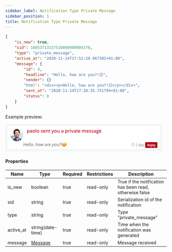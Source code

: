 ```yaml
---
sidebar_label: Notification Type Private Message
sidebar_position: 1
title: Notification Type Private Message
---
```


```json
{
    "is_new": true,
    "sid": 16053713157510000000004370,
    "type": "private_message",
    "active_at": "2020-11-14T17:52:20.967302+01:00",
    "message": {
        "id": 4,
        "headline": "Hello, how are you?!😊",
        "sender": {}
        "html": "<div><p>Hello, how are you?!😊</p></div>",
        "sent_at": "2020-11-14T17:28:35.751794+01:00",
        "status": 0
    }
}
```

Example preview:

![Notification](/img/notification_types/private_message.png)

#### Properties

|Name|Type|Required|Restrictions|Description|
|---|---|---|---|---|
|is_new|boolean|true|read-only|True if the notification has been read, otherwise false|
|sid|string|true|read-only|Serialization id of the notification|
|type|string|true|read-only|Type "private_message"|
|active_at|string(date-time)|true|read-only|Time when the notification was generated|
|message|[Message](#schemaprivatemessage)|true|read-only|Message received|
